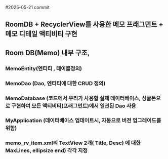 #2025-05-21 commit

## RoomDB + RecyclerView를 사용한 메모 프래그먼트 + 메모 디테일 액티비티 구현


## Room DB(Memo) 내부 구조, 
### MemoEntity(엔티티 , 테이블정의)
### MemoDao (Dao, 엔티티에 대한 CRUD 정의)
### MemoDatabase (코드에서 우리가 사용할 실제 데이터베이스, 싱글톤으로 구현하여 모든 액티비티(프래그먼트)에서 일관된 Dao 사용
### MyApplication (데이터베이스 업데이트시, 자동으로 버전 업그레이드를 위함)




### memo_rv_item.xml의 TextView 2개( Title, Desc) 에 대한 MaxLines, ellipsize end) 각각 지정




